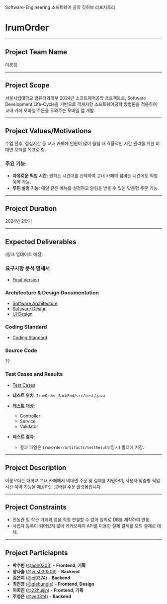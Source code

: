 Software-Engineering 소프트웨어 공학 깃허브 리포지토리





# IrumOrder

---
## Project Team Name

이룸핑

---
## Project Scope 
서울시립대학교 컴퓨터과학부 2024년 소프트웨어공학 프로젝트로, Software Development Life-Cycle을 기반으로 객체지향 소프트웨어공학 방법론을 적용하여 교내 카페 모바일 주문을 도와주는 모바일 앱 개발.

---
## Project Values/Motivations

수업 전후, 점심시간 등 교내 카페에 인원이 많이 몰릴 때 효율적인 시간 관리를 위한 비대면 오더를 목표로 함.

### 주요 기능:
- **자유로운 픽업 시간**: 원하는 시간대를 선택하여 교내 카페의 붐비는 시간에도 픽업 예약 가능.
- **루틴 설정 기능**: 매일 같은 메뉴를 설정하고 알림을 받을 수 있는 맞춤형 주문 기능.


---
## Project Duration

2024년 2학기

---
## Expected Deliverables 

(링크 업데이트 예정)
### 요구사항 분석 명세서
- [Final Version](#)

### Architecture & Design Documentation
- [Software Architecture](https://linktodocumentation)
- [Software Design](https://www.figma.com/design/x51yUm7qlKHmJsBmILMI7w/Irum-order?node-id=0-1&node-type=canvas&t=b9dXi4WOvpVvjXLQ-0)
- [UI Design](https://www.figma.com/design/x51yUm7qlKHmJsBmILMI7w/Irum-order?node-id=0-1&node-type=canvas&t=b9dXi4WOvpVvjXLQ-0)

### Coding Standard
- [Coding Standard](./artifacts/Coding%20Standard,%20Repository%20Management%20and%20Review%20Process%20-%20이룸핑.docx)

### Source Code
??

### Test Cases and Results

- [Test Cases]()

- **테스트 위치**: `IrumOrder_BackEnd/src/test/java`
- **테스트 대상**:
    - Controller
    - Service
    - Validator
- **테스트 결과**:
    - 결과 파일은 `IrumOrder/artifacts/testResult`(임시) 폴더에 저장.

---
## Project Description

이룸오더는 대학교 교내 카페에서 비대면 주문 및 결제를 지원하며, 사용자 맞춤형 픽업 시간 예약 기능을 제공하는 모바일 주문 플랫폼입니다.

---
## Project Constraints 


- 전농관 및 학관 카페와 앱을 직접 연결할 수 없어 임의로 DB를 제작하여 연동.
- 사업자 등록이 되어있지 않아 카카오페이 API를 이용한 실제 결제를 모의 결제로 대체.


---
## Project Particiapnts


- **박수빈** ([@aon0303](https://www.github.com/aon0303)) - **Frontend, 기획**
- **양나슬** ([@yns030506](https://www.github.com/yns030506)) - **Backend**
- **김은지** ([@ej9374](https://www.github.com/ej9374)) - **Backend**
- **최진영** ([@glebungle](https://www.github.com/glebungle)) - **Frontend, Design**
- **이희진** ([@22huijin](https://www.github.com/22huijin)) - **Frontend, 기획**
- **주영은** ([@ye0314](https://www.github.com/ye0314)) - **Backend**
